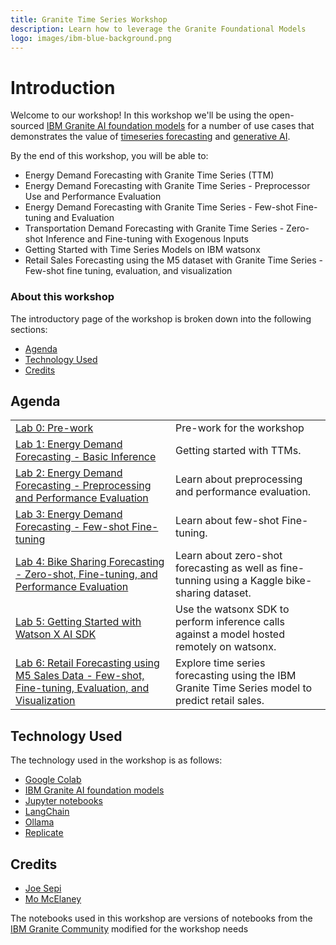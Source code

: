 ```yaml
---
title: Granite Time Series Workshop
description: Learn how to leverage the Granite Foundational Models
logo: images/ibm-blue-background.png
---
```


# Introduction

Welcome to our workshop! In this workshop we'll be using the open-sourced [IBM Granite
AI foundation models](https://www.ibm.com/granite) for a number of use cases that
demonstrates the value of [timeseries forecasting](https://www.ibm.com/think/insights/time-series-forecasting) and [generative AI](https://developer.ibm.com/generative-ai-for-developers).

By the end of this workshop, you will be able to:

* Energy Demand Forecasting with Granite Time Series (TTM)
* Energy Demand Forecasting with Granite Time Series - Preprocessor Use and Performance Evaluation
* Energy Demand Forecasting with Granite Time Series - Few-shot Fine-tuning and Evaluation
* Transportation Demand Forecasting with Granite Time Series - Zero-shot Inference and Fine-tuning with Exogenous Inputs
* Getting Started with Time Series Models on IBM watsonx
* Retail Sales Forecasting using the M5 dataset with Granite Time Series - Few-shot fine tuning, evaluation, and visualization

### About this workshop

The introductory page of the workshop is broken down into the following sections:

* [Agenda](#agenda)
* [Technology Used](#technology-used)
* [Credits](#credits)

## Agenda

|  |  |
| :--- | :--- |
| [Lab 0: Pre-work](pre-work/README.md)  | Pre-work for the workshop |
| [Lab 1: Energy Demand Forecasting - Basic Inference](lab-1/README.md) | Getting started with TTMs. |
| [Lab 2: Energy Demand Forecasting - Preprocessing and Performance Evaluation](lab-2/README.md)| Learn about preprocessing and performance evaluation. |
| [Lab 3: Energy Demand Forecasting - Few-shot Fine-tuning](lab-3/README.md) | Learn about few-shot Fine-tuning. |
| [Lab 4: Bike Sharing Forecasting - Zero-shot, Fine-tuning, and Performance Evaluation](lab-4/README.md) | Learn about zero-shot forecasting as well as fine-tunning using a Kaggle bike-sharing dataset. |
| [Lab 5: Getting Started with Watson X AI SDK](lab-5/README.md) | Use the watsonx SDK to perform inference calls against a model hosted remotely on watsonx. |
| [Lab 6: Retail Forecasting using M5 Sales Data - Few-shot, Fine-tuning, Evaluation, and Visualization](lab-6/README.md) | Explore time series forecasting using the IBM Granite Time Series model to predict retail sales. |

## Technology Used

The technology used in the workshop is as follows:

* [Google Colab](https://colab.research.google.com)
* [IBM Granite AI foundation models](https://www.ibm.com/granite)
* [Jupyter notebooks](https://jupyter.org/)
* [LangChain](https://www.langchain.com/)
* [Ollama](https://ollama.com)
* [Replicate](https://replicate.com/)

## Credits

* [Joe Sepi](https://github.com/joesepi)
* [Mo McElaney](https://github.com/mmcelaney)

The notebooks used in this workshop are versions of notebooks from the [IBM Granite Community](https://github.com/ibm-granite-community) modified for the workshop needs
